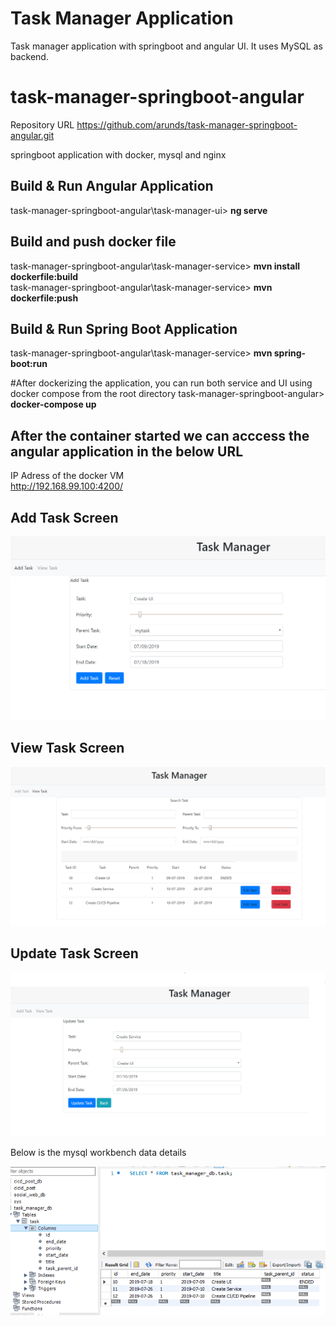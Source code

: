 # Task Manager Application
Task manager application with springboot and angular UI. It uses MySQL as backend.

# task-manager-springboot-angular
Repository URL
https://github.com/arunds/task-manager-springboot-angular.git

springboot application with docker, mysql and nginx

## Build & Run Angular Application
task-manager-springboot-angular\task-manager-ui> __ng serve__  

## Build and push docker file
task-manager-springboot-angular\task-manager-service> __mvn install dockerfile:build__  
task-manager-springboot-angular\task-manager-service> __mvn dockerfile:push__  

## Build & Run Spring Boot Application
task-manager-springboot-angular\task-manager-service> __mvn spring-boot:run__  


#After dockerizing the application, you can run both service and UI using docker compose from the root directory
task-manager-springboot-angular> __docker-compose up__  


## After the container started we can acccess the angular application in the below URL
IP Adress of the docker VM  
http://192.168.99.100:4200/

## Add Task Screen
![Add Task](screenshots/add-task.PNG?raw=true "Add Task Screen")

## View Task Screen

![View Task Screen](screenshots/view-task.PNG?raw=true "View Task Screen")

## Update Task Screen

![Update Task Screen](screenshots/update-task.PNG?raw=true "Update Task Screen")

Below is the mysql workbench data details

![MySql Workbench Screen](screenshots/mysql-db.PNG?raw=true "Database Screen")



